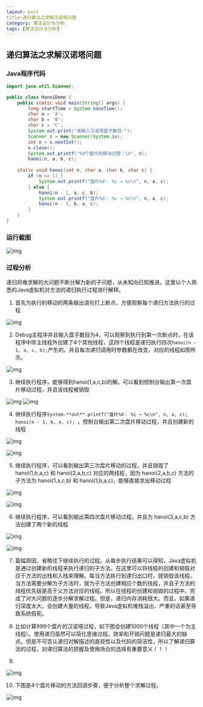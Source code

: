 ```yaml
---
layout: post
title:递归算法之求解汉诺塔问题
category: 算法设计与分析
tags: [算法设计与分析]
---
```


## 递归算法之求解汉诺塔问题

### Java程序代码

```java
import java.util.Scanner;

public class HanoiDemo {
	public static void main(String[] args) {
		long startTime = System.nanoTime();
		char a = 'A';
		char b = 'B';
		char c = 'C';
		System.out.print("请输入汉诺塔盘子数目:");
		Scanner s = new Scanner(System.in);
		int n = s.nextInt();
		s.close();
		System.out.printf("%d个盘片的移动过程：\n", n);
		hanoi(n, a, b, c);
		
	static void hanoi(int n, char a, char b, char c) {
		if (n == 1) {
			System.out.printf("盘片%d： %c → %c\n", n, a, c);
		} else {
			hanoi(n - 1, a, c, b);
			System.out.printf("盘片%d： %c → %c\n", n, a, c);
			hanoi(n - 1, b, a, c);
		}
	}
}
```

### 运行截图

![img](C:\Users\waynechu\Desktop\新建文件夹\1.png)

### 过程分析

递归将难求解的大问题不断分解为新的子问题，从未知向已知推进。这里以个人熟悉的Java虚拟机对方法的递归执行过程进行解释。

1.  首先为执行的移动的两条输出语句打上断点，方便观察每个递归方法执行的过程

![img](C:\Users\waynechu\Desktop\新建文件夹\2.png)

2.  Debug主程序并且输入盘子数目为4，可以观察到执行到第一次断点时，在该程序中除主线程外创建了4个其他线程，这四个线程是递归执行四次`hanoi(n - 1, a, c, b);`产生的，并且每次递归调用时参数都在改变，对应的线程如图所示。

![img](C:\Users\waynechu\Desktop\新建文件夹\3.png)

3.  继续执行程序，能够得到hanoi(1,a,c,b)的解。可以看到控制台输出第一次盘片移动过程，并且该线程被销毁

![img](C:\Users\waynechu\Desktop\新建文件夹\4.png)
![img](C:\Users\waynechu\Desktop\新建文件夹\5.png)

4.  继续执行程序`System.**out**.printf("盘片%d： %c → %c\n", n, a, c); hanoi(n - 1, b, a, c); `，控制台输出第二次盘片移动过程，并且创建新的线程

![img](C:\Users\waynechu\Desktop\新建文件夹\6.png)

![img](C:\Users\waynechu\Desktop\新建文件夹\7.png)

5.  继续执行程序，可以看到输出第三次盘片移动的过程，并且销毁了 hanoi(1,b,a,c) 和 hanoi(2,a,b,c) 对应的两线程，因为 hanoi(2,a,b,c) 方法的子方法为 hanoi(1,a,c,b) 和 hanoi(1,b,a,c)，能够直接求出移动过程

![img](C:\Users\waynechu\Desktop\新建文件夹\8.png)

![img](C:\Users\waynechu\Desktop\新建文件夹\9.png)

6.  继续执行程序，可以看到输出第四次盘片移动过程，并且为 hanoi(3,a,c,b) 方法创建了两个新的线程

![img](C:\Users\waynechu\Desktop\新建文件夹\10.png)

![img](C:\Users\waynechu\Desktop\新建文件夹\11.png)


7.  篇幅原因，省略往下继续执行的过程。从每步执行结果可以得知，Java虚拟机是通过创建新的线程来执行递归的子方法，在这里可以将线程的创建和销毁对应于方法的出栈和入栈来理解。每当方法执行到递归出口时，就销毁该线程。当方法需要分解为子方法时，就为子方法创建相应个数的线程，并且子方法的线程优先级是高于父方法对应的线程。所以在线程的创建和销毁的过程中，完成了对大问题的逐步分解求解过程。但是，递归内存消耗很大。而且，如果递归深度太大，会创建大量的线程，导致Java虚拟机堆栈溢出，严重的话甚至导致系统假死。

8.  比如计算999个盘片的汉诺塔过程，如下图会创建1000个线程（其中一个为主线程）。使用递归虽然可以简化思维过程，效率和开销问题是递归最大的缺点。但是不可否认递归对解描述的直观性以及代码的简洁性，所以了解递归算法的过程，对递归算法的把握及使用场合的选择有重要意义！！！
9.  
  ![img](C:\Users\waynechu\Desktop\新建文件夹\12.png)

10.  下图是4个盘片移动的方法回调步骤，便于分析整个求解过程。

![img](C:\Users\waynechu\Desktop\新建文件夹\13.png)
